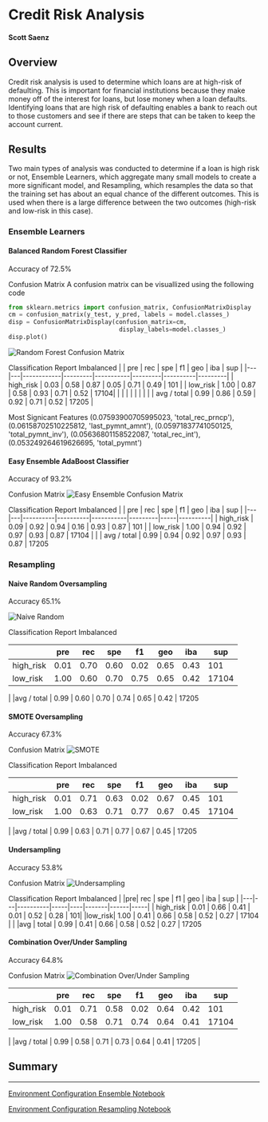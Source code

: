 # Credit Risk Analysis
#### Scott Saenz

## **Overview**
Credit risk analysis is used to determine which loans are at high-risk of defaulting. This is important for financial institutions because they make money off of the interest for loans, but lose money when a loan defaults. Identifying loans that are high risk of defaulting enables a bank to reach out to those customers and see if there are steps that can be taken to keep the account current.
## **Results**
Two main types of analysis was conducted to determine if a loan is high risk or not, Ensemble Learners, which aggregate many small models to create a more significant model, and Resampling, which resamples the data so that the training set has about an equal chance of the different outcomes. This is used when there is a large difference between the two outcomes (high-risk and low-risk in this case).
### Ensemble Learners
#### Balanced Random Forest Classifier
Accuracy of 72.5%

Confusion Matrix
A confusion matrix can be visuallized using the following code
```python
from sklearn.metrics import confusion_matrix, ConfusionMatrixDisplay
cm = confusion_matrix(y_test, y_pred, labels = model.classes_)
disp = ConfusionMatrixDisplay(confusion_matrix=cm,
                               display_labels=model.classes_)
disp.plot()
```


![Random Forest Confusion Matrix](RandomForestCM.png)

Classification Report Imbalanced
| | pre |      rec   |    spe  |      f1   |    geo  |     iba  |     sup |
|---|---|------------|---------|-----------|---------|----------|---------|
|  high_risk |      0.03 |     0.58 |     0.87 |     0.05 |     0.71 |     0.49 |      101 |
| low_risk |      1.00 |     0.87 |     0.58 |     0.93 |     0.71 |     0.52 |    17104|
| | | | | | | |
| avg / total |       0.99  |    0.86 |     0.59 |     0.92 |     0.71 |     0.52 |    17205 |

Most Signicant Features 
(0.07593900705995023, 'total_rec_prncp'), 
(0.06158702510225812, 'last_pymnt_amnt'), 
(0.05971837741050125, 'total_pymnt_inv'),
(0.05636801158522087, 'total_rec_int'),
(0.053249264619626695, 'total_pymnt')


#### Easy Ensemble AdaBoost Classifier
Accuracy of 93.2%

Confusion Matrix
![Easy Ensemble Confusion Matrix](EasyEnsembleCM.png)

Classification Report Imbalanced
| | pre |      rec |      spe |       f1  |     geo | iba |      sup |
|---|---|----------|----------|-----------|---------|-----|----------|
|  high_risk |      0.09  |    0.92 |     0.94 |     0.16 |     0.93  |    0.87 |      101 |
|   low_risk |      1.00 |     0.94 |     0.92 |     0.97 |     0.93  |    0.87 |     17104 |
| 
| avg / total |       0.99 |      0.94 |     0.92 |     0.97 |     0.93  |    0.87  |   17205

### Resampling
#### Naive Random Oversampling
Accuracy 65.1%

![Naive Random](NaiveRandomCM.png)

Classification Report Imbalanced

| |pre |      rec |      spe |        f1 |      geo |      iba |      sup |
|---|---|---------|----------|-----------|----------|----------|----------|
|  high_risk |      0.01 |     0.70 |     0.60 |     0.02 |     0.65 |     0.43 |      101
|   low_risk |      1.00 |     0.60   |   0.70 |     0.75  |    0.65 |     0.42 |    17104
|
|avg / total |      0.99 |     0.60  |    0.70 |     0.74 |     0.65 |     0.42 |    17205


#### SMOTE Oversampling
Accuracy 67.3%

Confusion Matrix
![SMOTE](SMOTE_CM.png)

Classification Report Imbalanced

| |pre |  rec | spe |   f1  |  geo | iba | sup |
|---|---|-----|-----|-------|------|-----|-----|
|high_risk |      0.01 |  0.71 | 0.63 | 0.02 | 0.67 | 0.45  | 101
|low_risk | 1.00 |  0.63 | 0.71 | 0.77  |    0.67 |     0.45 |    17104
|
|avg / total |      0.99 |     0.63  |    0.71 |     0.77  |    0.67 |     0.45  |   17205


#### **Undersampling**
Accuracy 53.8%

Confusion Matrix
![Undersampling](UndersamplingCM.png)

Classification Report Imbalanced
| |pre|       rec  | spe | f1 |   geo | iba  | sup |
|---|---|----------|-----|----|-------|------|-----|
|  high_risk  |     0.01  | 0.66 |  0.41 |  0.01  | 0.52 | 0.28 | 101|
|low_risk| 1.00 |     0.41   |   0.66  |    0.58 |     0.52  |    0.27  |   17104 |
|
|avg | total  |     0.99  |    0.41  |    0.66  |    0.58    |  0.52   |   0.27  |   17205


#### **Combination Over/Under Sampling**
Accuracy 64.8%

Confusion Matrix
![Combination Over/Under Sampling](Combination_CM.png)

| | pre |      rec |      spe  |      f1  |     geo |      iba  |     sup |
|---|---|---|---|---|---|---|---|
|high_risk |      0.01 |     0.71 |     0.58 |     0.02 |     0.64 |     0.42 |      101|
|   low_risk |      1.00 |     0.58   |   0.71 |     0.74 |     0.64 |     0.41   |  17104
|
|avg / total |      0.99 |     0.58 |     0.71  |    0.73 |     0.64 |     0.41 |    17205 |


## **Summary**

---
[Environment Configuration Ensemble Notebook](environment.yml)<p>
[Environment Configuration Resampling Notebook](resampling_env.yml)
